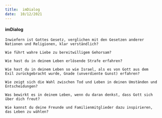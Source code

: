 ```yaml
---
title:  imDialog
date:  10/12/2021
---
```


#### imDialog

`Inwiefern ist Gottes Gesetz, verglichen mit den Gesetzen anderer Nationen und Religionen, klar verständlich?`

`Wie führt wahre Liebe zu bereitwilligem Gehorsam?`

`Wie hast du in deinem Leben erlösende Strafe erfahren?`

`Wie hast du in deinem Leben so wie Israel, als es von Gott aus dem Exil zurückgebracht wurde, Gnade (unverdiente Gunst) erfahren?`

`Wie zeigt sich die Wahl zwischen Tod und Leben in deinen Umständen und Entscheidungen?`

`Was bewirkt es in deinem Leben, wenn du daran denkst, dass Gott sich über dich freut?`

`Wie kannst du deine Freunde und Familienmitglieder dazu inspirieren, das Leben zu wählen?`
